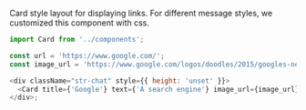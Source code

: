 Card style layout for displaying links. For different message styles, we customized this component with css.

```js
import Card from '../components';

const url = 'https://www.google.com/';
const image_url = 'https://www.google.com/logos/doodles/2015/googles-new-logo-5078286822539264.3-hp2x.gif';

<div className="str-chat" style={{ height: 'unset' }}>
  <Card title={'Google'} text={'A search engine'} image_url={image_url} title_link={url} />
</div>;
```
